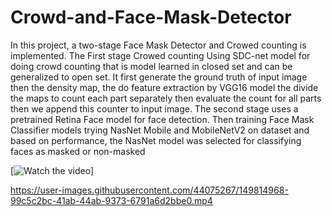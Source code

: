 # Crowd-and-Face-Mask-Detector
In this project, a two-stage Face Mask Detector and Crowed counting is implemented.
The First stage Crowed counting  Using SDC-net model for doing crowd counting that is model learned in closed set and can be generalized to open set.
It first generate the ground truth of input image then the density map, the do feature extraction 
by VGG16 model the divide the maps to count each part separately then evaluate the count for all parts then we append this counter to input image. 
The second stage uses a pretrained Retina Face model for face detection. Then training Face Mask Classifier models trying NasNet Mobile and MobileNetV2 on dataset and based on performance, 
the NasNet model was selected for classifying faces as masked or non-masked 

[![Watch the video](https://drive.google.com/file/d/15I9F9vue39prjlkocUjTNDoI2MRbitKp/view)]



https://user-images.githubusercontent.com/44075267/149814968-99c5c2bc-41ab-44ab-9373-6791a6d2bbe0.mp4

